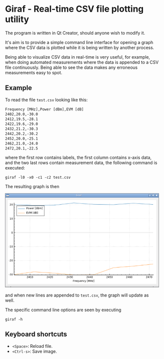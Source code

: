 # Giraf - Real-time CSV file plotting utility

The program is written in Qt Creator, should anyone wish to modify it.

It's aim is to provide a simple command line interface for opening a graph where the CSV data is plotted while it is being written by another process. 

Being able to visualize CSV data in real-time is very useful, for example, when doing automated measurements where the data is appended to a CSV file continuously. Being able to see the data makes any erroneous measurements easy to spot.

## Example

To read the file `test.csv` looking like this:

    Frequency [MHz],Power [dBm],EVM [dB]
    2402,20.0,-30.0
    2412,19.5,-28.1
    2422,19.6,-29.0
    2432,21.2,-30.3
    2442,20.2,-30.2
    2452,20.0,-25.1
    2462,21.0,-24.0
    2472,20.1,-22.5

where the first row contains labels, the first column contains x-axis data, and the two last rows contain measurement data, the following command is executed:

    giraf -l0 -x0 -c1 -c2 test.csv

The resulting graph is then

![Screenshot 001](img/screenshot_001.png)

and when new lines are appended to `test.csv`, the graph will update as well.
    
The specific command line options are seen by executing

    giraf -h

## Keyboard shortcuts

- `<Space>`: Reload file.
- `<Ctrl-s>`: Save image.


